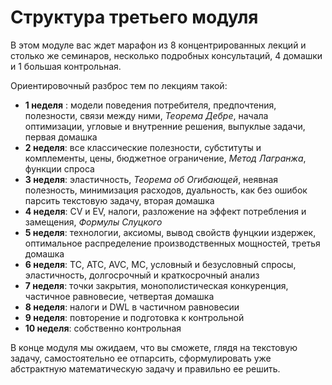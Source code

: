 # Структура третьего модуля

В этом модуле вас ждет марафон из 8 концентрированных лекций и столько же семинаров, несколько подробных консультаций, 4 домашки и 1 большая контрольная. 

Ориентировочный разброс тем по лекциям такой:

- **1 неделя** : модели поведения потребителя, предпочтения, полезности, связи между ними, *Теорема Дебре*, начала оптимизации, угловые и внутренние решения, выпуклые задачи, первая домашка
- **2 неделя**: все классические полезности, субституты и комплементы, цены, бюджетное ограничение, *Метод Лагранжа*, функции спроса
- **3 неделя**: эластичность, *Теорема об Огибающей*, неявная полезность, минимизация расходов, дуальность, как без ошибок парсить текстовую задачу, вторая домашка
- **4 неделя**: CV и EV, налоги,  разложение на эффект потребления и замещения, *Формулы Слуцкого*
- **5 неделя**: технологии, аксиомы, вывод свойств фунцкии издержек, оптимальное распределение производственных мощностей, третья домашка
- **6 неделя**: TC, ATC, AVC, MC, условный и безусловный спросы, эластичность, долгосрочный и краткосрочный анализ
- **7 неделя**: точки закрытия, монополистическая конкуренция, частичное равновесие, четвертая домашка
- **8 неделя**: налоги и DWL в частичном равновесии
- **9 неделя**: повторение и подготовка к контрольной
- **10 неделя**: собственно контрольная

В конце модуля мы ожидаем, что вы сможете, глядя на текстовую задачу, самостоятельно ее отпарсить, сформулировать уже абстрактную математическую задачу и правильно ее решить.